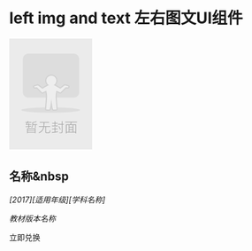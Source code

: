 # left img and text 左右图文UI组件

<div class="m-cover-card">
    <div class="cover-card display-inb"><img src="../imgs/null-cover1.png"></div>
    <div class="card-info pad-l-m display-inb"><h2 class="h2 ellipsis" >
        名称&amp;nbsp</h2>
        <p class="font-weak h4"><em class="mar-l-smd">[2017]</em><em class="mar-l-smd">[适用年级]</em><em class="mar-l-smd">[学科名称]</em>
        </p>
        <p class="font-weak h4"><em>教材版本名称</em></p>
        <p class="h1"><a class="font-warning">立即兑换</a></p>
	</div>
</div>